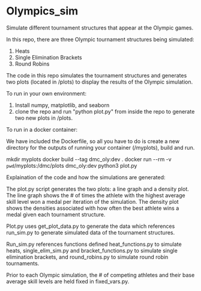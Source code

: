 # Olympics_sim
Simulate different tournament structures that appear at the Olympic games.

In this repo, there are three Olympic tournament structures being simulated:
1. Heats
2. Single Elimination Brackets
3. Round Robins

The code in this repo simulates the tournament structures and generates two plots (located in /plots) to display the results of the Olympic simulation. 


To run in your own environment:
1. Install numpy, matplotlib, and seaborn
2. clone the repo and run "python plot.py" from inside the repo to generate two new plots in /plots.


To run in a docker container:

We have included the Dockerfile, so all you have to do is create a new directory for the outputs of running your container (/myplots), build and run.

mkdir myplots
docker build --tag dmc_oly:dev .
docker run --rm -v `pwd`/myplots:/dmc/plots dmc_oly:dev python3 plot.py


Explaination of the code and how the simulations are generated:

The plot.py script generates the two plots: a line graph and a density plot. The line graph shows the # of times the athlete with the highest average skill level won a medal per iteration of the simulation. The density plot shows the densities associated with how often the best athlete wins a medal given each tournament structure. 

Plot.py uses get_plot_data.py to generate the data which references run_sim.py to generate simulated data of the tournament structures. 

Run_sim.py references functions defined heat_functions.py to simulate heats,  single_elim_sim.py and bracket_functions.py to simulate single elimination brackets, and round_robins.py	to simulate round robin tournaments. 

Prior to each Olympic simulation, the # of competing athletes and their base average skill levels are held fixed in fixed_vars.py.